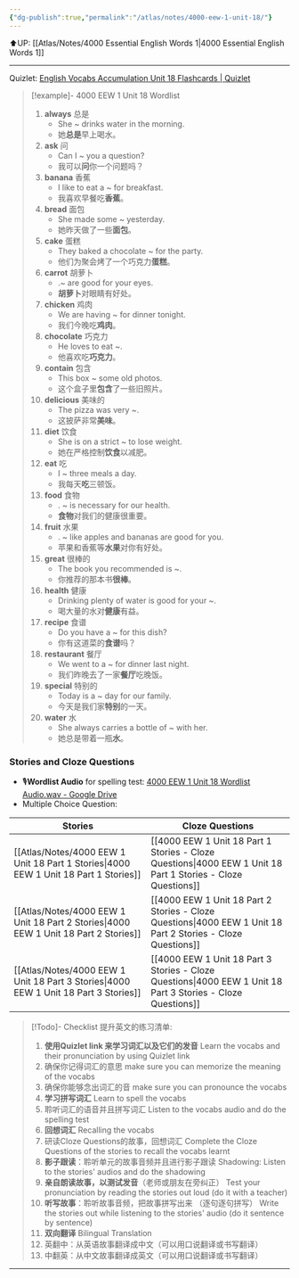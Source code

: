```yaml
---
{"dg-publish":true,"permalink":"/atlas/notes/4000-eew-1-unit-18/"}
---
```


⬆️UP: [[Atlas/Notes/4000 Essential English Words 1\|4000 Essential English Words 1]]

---
Quizlet: [English Vocabs Accumulation Unit 18 Flashcards | Quizlet]()


> [!example]- 4000 EEW 1 Unit 18 Wordlist
> 1. **always** 总是  
>     - She ~ drinks water in the morning.  
>     - 她**总是**早上喝水。
> 2. **ask** 问  
>     - Can I ~ you a question?  
>     - 我可以**问**你一个问题吗？
> 3. **banana** 香蕉  
>     - I like to eat a ~ for breakfast.  
>     - 我喜欢早餐吃**香蕉**。
> 4. **bread** 面包  
>     - She made some ~ yesterday.  
>     - 她昨天做了一些**面包**。
> 5. **cake** 蛋糕  
>     - They baked a chocolate ~ for the party.  
>     - 他们为聚会烤了一个巧克力**蛋糕**。
> 6. **carrot** 胡萝卜  
>     - .~ are good for your eyes.  
>     - **胡萝卜**对眼睛有好处。
> 7. **chicken** 鸡肉  
>     - We are having ~ for dinner tonight.  
>     - 我们今晚吃**鸡肉**。
> 8. **chocolate** 巧克力  
>     - He loves to eat ~.  
>     - 他喜欢吃**巧克力**。  
> 9. **contain** 包含  
>     - This box ~ some old photos.  
>     - 这个盒子里**包含**了一些旧照片。
> 10. **delicious** 美味的  
>     - The pizza was very ~.  
>     - 这披萨非常**美味**。
> 11. **diet** 饮食  
>     - She is on a strict ~ to lose weight.  
>     - 她在严格控制**饮食**以减肥。  
> 12. **eat** 吃  
>     - I ~ three meals a day.  
>     - 我每天**吃**三顿饭。
> 13. **food** 食物  
>     - . ~ is necessary for our health.  
>     - **食物**对我们的健康很重要。
> 14. **fruit** 水果  
>     - . ~ like apples and bananas are good for you.  
>     - 苹果和香蕉等**水果**对你有好处。
> 15. **great** 很棒的  
>     - The book you recommended is ~.  
>     - 你推荐的那本书**很棒**。
> 16. **health** 健康  
>     - Drinking plenty of water is good for your ~.  
>     - 喝大量的水对**健康**有益。
> 17. **recipe** 食谱  
>     - Do you have a ~ for this dish?  
>     - 你有这道菜的**食谱**吗？
> 18. **restaurant** 餐厅  
>     - We went to a ~ for dinner last night.  
>     - 我们昨晚去了一家**餐厅**吃晚饭。
> 19. **special** 特别的  
>     - Today is a ~ day for our family.  
>     - 今天是我们家**特别**的一天。
> 20. **water** 水  
>     - She always carries a bottle of ~ with her.  
>     - 她总是带着一瓶**水**。

### Stories and Cloze Questions
- 🎙️**Wordlist Audio** for spelling test: [4000 EEW 1 Unit 18 Wordlist Audio.wav - Google Drive](https://drive.google.com/file/d/12Pbpg9l9KcXz2zFLWMQNOsCu4bjpJfTJ/view?usp=drive_link)
- Multiple Choice Question:

| Stories                               | Cloze Questions                                         |
| ------------------------------------- | ------------------------------------------------------- |
| [[Atlas/Notes/4000 EEW 1 Unit 18 Part 1 Stories\|4000 EEW 1 Unit 18 Part 1 Stories]] | [[4000 EEW 1 Unit 18 Part 1 Stories - Cloze Questions\|4000 EEW 1 Unit 18 Part 1 Stories - Cloze Questions]] |
| [[Atlas/Notes/4000 EEW 1 Unit 18 Part 2 Stories\|4000 EEW 1 Unit 18 Part 2 Stories]] | [[4000 EEW 1 Unit 18 Part 2 Stories - Cloze Questions\|4000 EEW 1 Unit 18 Part 2 Stories - Cloze Questions]] |
| [[Atlas/Notes/4000 EEW 1 Unit 18 Part 3 Stories\|4000 EEW 1 Unit 18 Part 3 Stories]] | [[4000 EEW 1 Unit 18 Part 3 Stories - Cloze Questions\|4000 EEW 1 Unit 18 Part 3 Stories - Cloze Questions]] |

> [!Todo]- Checklist 提升英文的练习清单:
> 
> 1. **使用Quizlet link 来学习词汇以及它们的发音** 
>    Learn the vocabs and their pronunciation by using Quizlet link
>	1. 确保你记得词汇的意思 
>	   make sure you can memorize the meaning of the vocabs
>	2. 确保你能够念出词汇的音 
>	   make sure you can pronounce the vocabs
> 2. **学习拼写词汇** Learn to spell the vocabs
>	1. 聆听词汇的语音并且拼写词汇 
>	   Listen to the vocabs audio and do the spelling test
> 3. **回想词汇** Recalling the vocabs
>	1. 研读Cloze Questions的故事，回想词汇 
>	   Complete the Cloze Questions of the stories to recall the vocabs learnt
> 4. **影子跟读**：聆听单元的故事音频并且进行影子跟读 
>    Shadowing: Listen to the stories' audios and do the shadowing
> 5. **亲自朗读故事，以测试发音**（老师或朋友在旁纠正）
>    Test your pronunciation by reading the stories out loud (do it with a teacher)
> 6. **听写故事**：聆听故事音频，把故事拼写出来 （逐句逐句拼写）
>   Write the stories out while listening to the stories' audio (do it sentence by sentence)
> 7. **双向翻译** Bilingual Translation 
> 	1. 英翻中：从英语故事翻译成中文（可以用口说翻译或书写翻译）
> 	2. 中翻英：从中文故事翻译成英文（可以用口说翻译或书写翻译）

---
